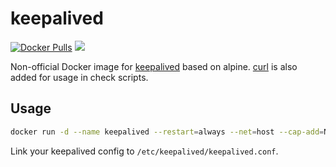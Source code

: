 # keepalived

[![Docker Pulls](https://img.shields.io/docker/pulls/knoppiks/keepalived.svg)](https://hub.docker.com/r/knoppiks/keepalived/)
[![](https://images.microbadger.com/badges/image/knoppiks/keepalived.svg)](https://microbadger.com/images/knoppiks/keepalived "Get your own image badge on microbadger.com")

Non-official Docker image for [keepalived][1] based on alpine. [curl][2] is also added for usage in check scripts.

## Usage

```bash
docker run -d --name keepalived --restart=always --net=host --cap-add=NET_ADMIN knoppiks/keepalived
```

Link your keepalived config to `/etc/keepalived/keepalived.conf`.

[1]: https://www.keepalived.org/
[2]: https://curl.haxx.se/
